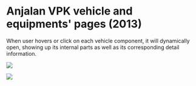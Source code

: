 # Anjalan VPK vehicle and equipments' pages (2013)

When user hovers or click on each vehicle component, it will dynamically open, showing up its internal parts as well as its corresponding detail information.

![](https://raw.githubusercontent.com/vinhnghi223/WEB-LAB/gh-pages/anjalanvpk.fi/Screenshot.PNG)

![](https://raw.githubusercontent.com/vinhnghi223/WEB-LAB/gh-pages/anjalanvpk.fi/Screenshot2.PNG)
